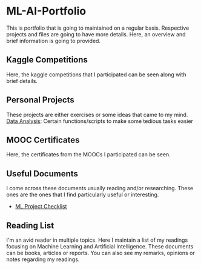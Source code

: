 # ML-AI-Portfolio
  This is portfolio that is going to maintained on a regular basis. Respective projects and files are going to have more details. Here, an overview and brief information is going to provided.

## Kaggle Competitions
  Here, the kaggle competitions that I participated can be seen along with brief details.

## Personal Projects
  These projects are either exercises or some ideas that came to my mind.
  [Data Analysis](https://github.com/emreozan/Data_Analysis): Certain functions/scripts to make some tedious tasks easier

## MOOC Certificates
  Here, the certificates from the MOOCs I participated can be seen.

## Useful Documents
  I come across these documents usually reading and/or researching. These ones are the ones that I find particularly useful or interesting.
  - [ML Project Checklist](https://github.com/emreozan/Useful-Documents/blob/main/ML_Project_Checklist.md)

## Reading List
  I'm an avid reader in multiple topics. Here I maintain a list of my readings focusing on Machine Learning and Artificial Intelligence. These documents can be books, articles or reports. You can also see my remarks, opinions or notes regarding my readings.
